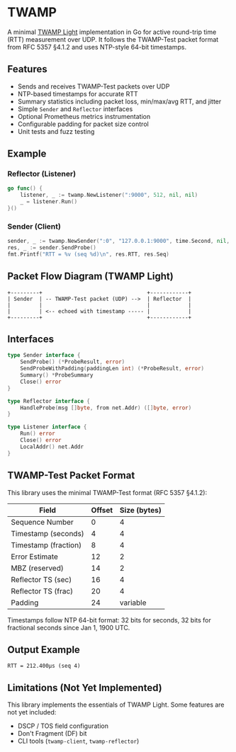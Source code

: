# TWAMP

A minimal [TWAMP Light](https://datatracker.ietf.org/doc/html/rfc5357) implementation in Go for active round-trip time (RTT) measurement over UDP. It follows the TWAMP-Test packet format from RFC 5357 §4.1.2 and uses NTP-style 64-bit timestamps.

## Features

- Sends and receives TWAMP-Test packets over UDP
- NTP-based timestamps for accurate RTT
- Summary statistics including packet loss, min/max/avg RTT, and jitter
- Simple `Sender` and `Reflector` interfaces
- Optional Prometheus metrics instrumentation
- Configurable padding for packet size control
- Unit tests and fuzz testing

## Example

### Reflector (Listener)

```go
go func() {
    listener, _ := twamp.NewListener(":9000", 512, nil, nil)
    _ = listener.Run()
}()
```

### Sender (Client)

```go
sender, _ := twamp.NewSender(":0", "127.0.0.1:9000", time.Second, nil, nil)
res, _ := sender.SendProbe()
fmt.Printf("RTT = %v (seq %d)\n", res.RTT, res.Seq)
```

## Packet Flow Diagram (TWAMP Light)

```text
+---------+                                 +------------+
| Sender  | -- TWAMP-Test packet (UDP) -->  | Reflector  |
|         |                                 |            |
|         | <-- echoed with timestamp ----- |            |
+---------+                                 +------------+
```

## Interfaces

```go
type Sender interface {
	SendProbe() (*ProbeResult, error)
	SendProbeWithPadding(paddingLen int) (*ProbeResult, error)
	Summary() *ProbeSummary
	Close() error
}

type Reflector interface {
    HandleProbe(msg []byte, from net.Addr) ([]byte, error)
}

type Listener interface {
    Run() error
    Close() error
    LocalAddr() net.Addr
}
```

## TWAMP-Test Packet Format

This library uses the minimal TWAMP-Test format (RFC 5357 §4.1.2):

| Field                | Offset | Size (bytes) |
| -------------------- | ------ | ------------ |
| Sequence Number      | 0      | 4            |
| Timestamp (seconds)  | 4      | 4            |
| Timestamp (fraction) | 8      | 4            |
| Error Estimate       | 12     | 2            |
| MBZ (reserved)       | 14     | 2            |
| Reflector TS (sec)   | 16     | 4            |
| Reflector TS (frac)  | 20     | 4            |
| Padding              | 24     | variable     |

Timestamps follow NTP 64-bit format: 32 bits for seconds, 32 bits for fractional seconds since Jan 1, 1900 UTC.

## Output Example

```
RTT = 212.400µs (seq 4)
```

## Limitations (Not Yet Implemented)

This library implements the essentials of TWAMP Light. Some features are not yet included:

- DSCP / TOS field configuration
- Don't Fragment (DF) bit
- CLI tools (`twamp-client`, `twamp-reflector`)
